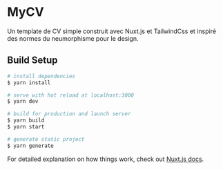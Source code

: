 # MyCV

Un template de CV simple construit avec Nuxt.js et TailwindCss et inspiré des normes du neumorphisme pour le design.

## Build Setup

```bash
# install dependencies
$ yarn install

# serve with hot reload at localhost:3000
$ yarn dev

# build for production and launch server
$ yarn build
$ yarn start

# generate static project
$ yarn generate
```

For detailed explanation on how things work, check out [Nuxt.js docs](https://nuxtjs.org).
